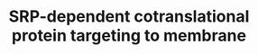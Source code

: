 ---
annotations:
- type: Pathway Ontology
  value: mRNA nuclear export pathway
authors:
- ReactomeTeam
- Anwesha
- Fehrhart
description: The process for translation of a protein destined for the endoplasmic
  reticulum (ER) branches from the canonical cytoslic translation process at the point
  when a nascent polypeptide containing a hydrophobic signal sequence is exposed on
  the surface of the cytosolic ribosome:mRNA:peptide complex. The signal sequence
  mediates the interaction of this complex with a cytosolic signal recognition particle
  (SRP) to form a complex which in turn docks with an SRP receptor complex on the
  ER membrane. There the ribosome complex is transferred from the SRP complex to a
  translocon complex embedded in the ER membrane and reoriented so that the nascent
  polypeptide protrudes through a pore in the translocon into the ER lumen. Translation,
  which had been halted by SRP binding, now resumes, the signal peptide is cleaved
  from the polypeptide, and elongation proceeds, with the growing polypeptide oriented
  into the ER lumen.  View original pathway at [http://www.reactome.org/PathwayBrowser/#DIAGRAM=1799339
  Reactome].
last-edited: 2021-01-25
organisms:
- Homo sapiens
redirect_from:
- /index.php/Pathway:WP2737
- /instance/WP2737
schema-jsonld:
- '@context': https://schema.org/
  '@id': https://wikipathways.github.io/pathways/WP2737.html
  '@type': Dataset
  creator:
    '@type': Organization
    name: WikiPathways
  description: The process for translation of a protein destined for the endoplasmic
    reticulum (ER) branches from the canonical cytoslic translation process at the
    point when a nascent polypeptide containing a hydrophobic signal sequence is exposed
    on the surface of the cytosolic ribosome:mRNA:peptide complex. The signal sequence
    mediates the interaction of this complex with a cytosolic signal recognition particle
    (SRP) to form a complex which in turn docks with an SRP receptor complex on the
    ER membrane. There the ribosome complex is transferred from the SRP complex to
    a translocon complex embedded in the ER membrane and reoriented so that the nascent
    polypeptide protrudes through a pore in the translocon into the ER lumen. Translation,
    which had been halted by SRP binding, now resumes, the signal peptide is cleaved
    from the polypeptide, and elongation proceeds, with the growing polypeptide oriented
    into the ER lumen.  View original pathway at [http://www.reactome.org/PathwayBrowser/#DIAGRAM=1799339
    Reactome].
  keywords:
  - 'RPL3L '
  - 'RPL17 '
  - 'RPS15A '
  - 'RPL19 '
  - 'RPL37A '
  - 'RPS3 '
  - 'SRP19 '
  - 'RPL18 '
  - 'RPS25 '
  - 'RPL28 '
  - 'RPL11 '
  - 'RPLP2 '
  - signal peptide
  - 'SPCS1 '
  - 'RPS18 '
  - 'RPL41 '
  - 'RPS21 '
  - 'RPL36 '
  - 'RPL3 '
  - 'RPL39 '
  - 'RPS6 '
  - 'RPL31 '
  - 'RPL10L '
  - 'cleaved nascent polypeptide '
  - 'RPL10 '
  - 'RPL26L1 '
  - 'RPS7 '
  - 'RPL27 '
  - 'RPS3A '
  - 'RPL27A '
  - 'RPS8 '
  - 'RPL36AL '
  - 'SEC61B '
  - 80S ribosome
  - 'TRAM1 '
  - 'RPL38 '
  - 'SEC11C '
  - 'SRP9 '
  - 'SSR2 '
  - 'RPS4Y1 '
  - 'RPS28 '
  - 'nascent polypeptide with signal sequence '
  - 'RPS27L '
  - 'DDOST '
  - 'SSR3 '
  - 'RPL8 '
  - 'SEC11A '
  - 'RPS17 '
  - 'RPS12 '
  - 'SRP68 '
  - 'RPLP1 '
  - SRP:polypeptide+signal:ribosome
  - polypeptide+signal:Translocon
  - 'RPL9 '
  - 'SRPR '
  - 'RPS27 '
  - 'SEC61A1 '
  - '5S rRNA '
  - 'RPL4 '
  - 'RPS29 '
  - 'SEC61A2 '
  - receptor:SRP:ribosome:polypeptide+signal
  - 'RPS16 '
  - 'RPL7A '
  - 'SEC61G '
  - 'RPS10 '
  - 'RPS19 '
  - 'RPL7 '
  - 'RPL26 '
  - 'RPN1 '
  - 'RPL34 '
  - Signal Peptidase
  - '28S rRNA '
  - Particle
  - '7SL RNA (ENST00000410687) '
  - 'RPL15 '
  - Translocon:TRAP
  - 'mRNA '
  - 'RPS26 '
  - 'RPL6 '
  - 'RPL35A '
  - 'SPCS2 '
  - 'SRP14 '
  - 'RPL5 '
  - 'RPL32 '
  - 'RPL37 '
  - '7SL RNA (ENST00000410707) '
  - 'SRPRB '
  - '5.8S rRNA '
  - 'RPS2 '
  - 'RPL18A '
  - 'RPL22L1 '
  - 'RPS23 '
  - 'RPL12 '
  - 'RPL21 '
  - 'RPL23A '
  - 'RPL35 '
  - mRNA
  - 'RPL13A '
  - 'RPL24 '
  - 'RPN2 '
  - 'RPL22 '
  - 'SSR1 '
  - 'RPL23 '
  - 'RPS20 '
  - 'FAU '
  - 'RPL14 '
  - 'RPL13 '
  - 'RPL39L '
  - 'RPLP0 '
  - 'RPS4Y2 '
  - 'RPS11 '
  - 'RPS27A(77-156) '
  - ribosome:mRNA:polypeptide+signal
  - 'RPL29 '
  - Signal Recognition
  - 'SRP54 '
  - 'RPL36A '
  - 'RPL40 '
  - 'RPS9 '
  - 'RPSA '
  - 'RPS13 '
  - 'RPS24 '
  - SRP
  - '18S rRNA '
  - 'SRP72 '
  - 'RPS14 '
  - 'RPS15 '
  - cleaved
  - 'SSR4 '
  - SRP receptor
  - 'RPS4X '
  - 'RPL30 '
  - 'RPL10A '
  - 'SPCS3 '
  - 'RPS5 '
  - polypeptide:Translocon
  license: CC0
  name: SRP-dependent cotranslational protein targeting to membrane
seo: CreativeWork
title: SRP-dependent cotranslational protein targeting to membrane
wpid: WP2737
---